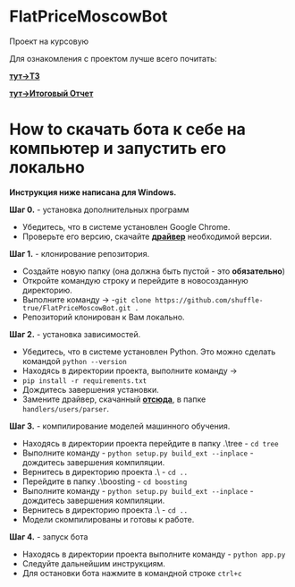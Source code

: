 # FlatPriceMoscowBot

Проект на курсовую 

Для ознакомления с проектом лучше всего почитать:

__[тут->ТЗ](https://github.com/LilPomidorLil/course_paper_1/blob/master/course.pdf)__

__[тут->Итоговый Отчет](https://github.com/LilPomidorLil/course_paper_1/blob/master/final_report.pdf)__



# How to скачать бота к себе на компьютер и запустить его локально

__Инструкция ниже написана для Windows.__

__Шаг 0.__ - установка дополнительных программ
- Убедитесь, что в системе установлен Google Chrome.
- Проверьте его версию, скачайте __[драйвер](https://chromedriver.chromium.org/)__ необходимой версии.

__Шаг 1.__ - клонирование репозитория.
- Создайте новую папку (она должна быть пустой - это __обязательно__)
- Откройте командую строку и перейдите в новосозданную директорию.
- Выполните команду ->
 -`git clone https://github.com/shuffle-true/FlatPriceMoscowBot.git .`
- Репозиторий клонирован к Вам локально.

__Шаг 2.__ - установка зависимостей.
- Убедитесь, что в системе установлен Python. Это можно сделать командой `python --version`
- Находясь в директории проекта, выполните команду ->
- `pip install -r requirements.txt`
- Дождитесь завершения установки.
- Замените драйвер, скачанный __[отсюда](https://chromedriver.chromium.org/)__, в папке `handlers/users/parser`.

__Шаг 3.__ - компилирование моделей машинного обучения.
- Находясь в директории проекта перейдите в папку .\tree - `cd tree`
- Выполните команду - `python setup.py build_ext --inplace` - дождитесь завершения компиляции.
- Вернитесь в директорию проекта .\ - `cd ..`
- Перейдите в папку .\boosting - `cd boosting`
- Выполните команду - `python setup.py build_ext --inplace` - дождитесь завершения компиляции.
- Вернитесь в директорию проекта .\ - `cd ..`
- Модели скомпилированы и готовы к работе.

__Шаг 4.__ - запуск бота
- Находясь в директории проекта выполните команду - `python app.py`
- Следуйте дальнейшим инструкциям.
- Для остановки бота нажмите в командной строке `ctrl+c`

